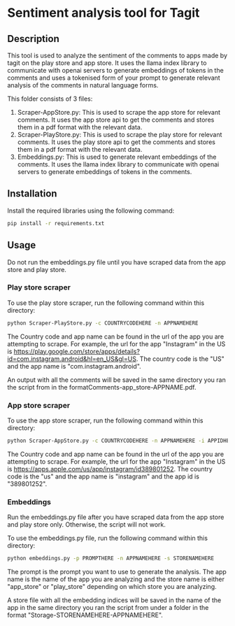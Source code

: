 # Sentiment analysis tool for Tagit 

## Description
This tool is used to analyze the sentiment of the comments to apps made by tagit on the play store and app store. It uses the llama index library to communicate with openai servers to generate embeddings of tokens in the comments and uses a tokenised form of your prompt to generate relevant analysis of the comments in natural language forms.

This folder consists of 3 files:
1. Scraper-AppStore.py: This is used to scrape the app store for relevant comments. It uses the app store api to get the comments and stores them in a pdf format with the relevant data.
2. Scraper-PlayStore.py: This is used to scrape the play store for relevant comments. It uses the play store api to get the comments and stores them in a pdf format with the relevant data.
3. Embeddings.py: This is used to generate relevant embeddings of the comments. It uses the llama index library to communicate with openai servers to generate embeddings of tokens in the comments.


## Installation
Install the required libraries using the following command:
```zsh
pip install -r requirements.txt
```

## Usage
Do not run the embeddings.py file until you have scraped data from the app store and play store. 

### Play store scraper
To use the play store scraper, run the following command within this directory:
```zsh
python Scraper-PlayStore.py -c COUNTRYCODEHERE -n APPNAMEHERE
```
The Country code and app name can be found in the url of the app you are attempting to scrape. For example, the url for the app "Instagram" in the US is https://play.google.com/store/apps/details?id=com.instagram.android&hl=en_US&gl=US. The country code is the "US" and the app name is "com.instagram.android".

An output with all the comments will be saved in the same directory you ran the script from in the formatComments-app_store-APPNAME.pdf.

### App store scraper

To use the app store scraper, run the following command within this directory:
```zsh
python Scraper-AppStore.py -c COUNTRYCODEHERE -n APPNAMEHERE -i APPIDHERE
```
The Country code and app name can be found in the url of the app you are attempting to scrape. For example, the url for the app "Instagram" in the US is https://apps.apple.com/us/app/instagram/id389801252. The country code is the "us" and the app name is "instagram" and the app id is "389801252".

### Embeddings

Run the embeddings.py file after you have scraped data from the app store and play store only. Otherwise, the script will not work.

To use the embeddings.py file, run the following command within this directory:
```zsh
python embeddings.py -p PROMPTHERE -n APPNAMEHERE -s STORENAMEHERE
```
The prompt is the prompt you want to use to generate the analysis. The app name is the name of the app you are analyzing and the store name is either "app_store" or "play_store" depending on which store you are analyzing.

A store file with all the embedding indices will be saved in the name of the app in the same directory you ran the script from under a folder in the format "Storage-STORENAMEHERE-APPNAMEHERE".
